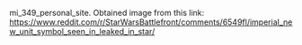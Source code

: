 mi_349_personal_site.
Obtained image from this link: https://www.reddit.com/r/StarWarsBattlefront/comments/6549fl/imperial_new_unit_symbol_seen_in_leaked_in_star/